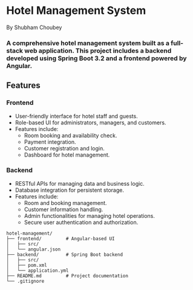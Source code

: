 # Hotel Management System
By Shubham Choubey 
### A comprehensive hotel management system built as a full-stack web application. This project includes a backend developed using Spring Boot 3.2 and a frontend powered by Angular.


## Features
### Frontend
* User-friendly interface for hotel staff and guests.
* Role-based UI for administrators, managers, and customers.
* Features include:
  * Room booking and availability check.
  * Payment integration.
  * Customer registration and login.
  * Dashboard for hotel management.
  
### Backend
* RESTful APIs for managing data and business logic.
* Database integration for persistent storage.
* Features include:
  * Room and booking management.
  * Customer information handling.
  * Admin functionalities for managing hotel operations.
  * Secure user authentication and authorization.
```
hotel-management/
├── frontend/         # Angular-based UI
│   ├── src/
│   └── angular.json
├── backend/          # Spring Boot backend
│   ├── src/
│   ├── pom.xml
│   └── application.yml
├── README.md         # Project documentation
└── .gitignore
```
